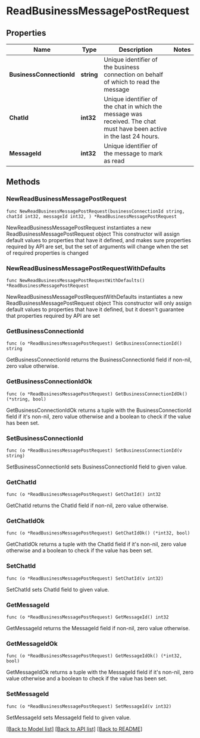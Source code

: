 # ReadBusinessMessagePostRequest

## Properties

Name | Type | Description | Notes
------------ | ------------- | ------------- | -------------
**BusinessConnectionId** | **string** | Unique identifier of the business connection on behalf of which to read the message | 
**ChatId** | **int32** | Unique identifier of the chat in which the message was received. The chat must have been active in the last 24 hours. | 
**MessageId** | **int32** | Unique identifier of the message to mark as read | 

## Methods

### NewReadBusinessMessagePostRequest

`func NewReadBusinessMessagePostRequest(businessConnectionId string, chatId int32, messageId int32, ) *ReadBusinessMessagePostRequest`

NewReadBusinessMessagePostRequest instantiates a new ReadBusinessMessagePostRequest object
This constructor will assign default values to properties that have it defined,
and makes sure properties required by API are set, but the set of arguments
will change when the set of required properties is changed

### NewReadBusinessMessagePostRequestWithDefaults

`func NewReadBusinessMessagePostRequestWithDefaults() *ReadBusinessMessagePostRequest`

NewReadBusinessMessagePostRequestWithDefaults instantiates a new ReadBusinessMessagePostRequest object
This constructor will only assign default values to properties that have it defined,
but it doesn't guarantee that properties required by API are set

### GetBusinessConnectionId

`func (o *ReadBusinessMessagePostRequest) GetBusinessConnectionId() string`

GetBusinessConnectionId returns the BusinessConnectionId field if non-nil, zero value otherwise.

### GetBusinessConnectionIdOk

`func (o *ReadBusinessMessagePostRequest) GetBusinessConnectionIdOk() (*string, bool)`

GetBusinessConnectionIdOk returns a tuple with the BusinessConnectionId field if it's non-nil, zero value otherwise
and a boolean to check if the value has been set.

### SetBusinessConnectionId

`func (o *ReadBusinessMessagePostRequest) SetBusinessConnectionId(v string)`

SetBusinessConnectionId sets BusinessConnectionId field to given value.


### GetChatId

`func (o *ReadBusinessMessagePostRequest) GetChatId() int32`

GetChatId returns the ChatId field if non-nil, zero value otherwise.

### GetChatIdOk

`func (o *ReadBusinessMessagePostRequest) GetChatIdOk() (*int32, bool)`

GetChatIdOk returns a tuple with the ChatId field if it's non-nil, zero value otherwise
and a boolean to check if the value has been set.

### SetChatId

`func (o *ReadBusinessMessagePostRequest) SetChatId(v int32)`

SetChatId sets ChatId field to given value.


### GetMessageId

`func (o *ReadBusinessMessagePostRequest) GetMessageId() int32`

GetMessageId returns the MessageId field if non-nil, zero value otherwise.

### GetMessageIdOk

`func (o *ReadBusinessMessagePostRequest) GetMessageIdOk() (*int32, bool)`

GetMessageIdOk returns a tuple with the MessageId field if it's non-nil, zero value otherwise
and a boolean to check if the value has been set.

### SetMessageId

`func (o *ReadBusinessMessagePostRequest) SetMessageId(v int32)`

SetMessageId sets MessageId field to given value.



[[Back to Model list]](../README.md#documentation-for-models) [[Back to API list]](../README.md#documentation-for-api-endpoints) [[Back to README]](../README.md)


